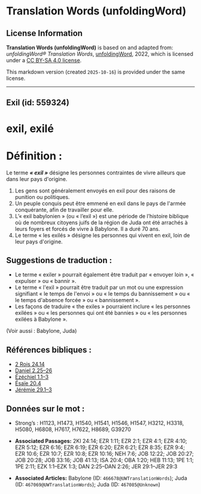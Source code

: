 # Translation Words (unfoldingWord)

## License Information

**Translation Words (unfoldingWord)** is based on and adapted from: _unfoldingWord® Translation Words_, [unfoldingWord](https://unfoldingword.org/utw), 2022, which is licensed under a [CC BY-SA 4.0 license](https://creativecommons.org/licenses/by-sa/4.0/legalcode.en).

This markdown version (created `2025-10-16`) is provided under the same license.



--------------------------------

## Exil (id: 559324)

exil, exilé
===========

Définition :
============

Le terme ***« exil »*** désigne les personnes contraintes de vivre ailleurs que dans leur pays d'origine.

1. Les gens sont généralement envoyés en exil pour des raisons de punition ou politiques.
2. Un peuple conquis peut être emmené en exil dans le pays de l'armée conquérante, afin de travailler pour elle.
3. L’« exil babylonien » (ou « l’exil ») est une période de l’histoire biblique où de nombreux citoyens juifs de la région de Juda ont été arrachés à leurs foyers et forcés de vivre à Babylone. Il a duré 70 ans.
4. Le terme « les exilés » désigne les personnes qui vivent en exil, loin de leur pays d'origine.

Suggestions de traduction :
---------------------------

* Le terme « exiler » pourrait également être traduit par « envoyer loin », « expulser » ou « bannir ».
* Le terme « l'exil » pourrait être traduit par un mot ou une expression signifiant « le temps de l'envoi » ou « le temps du bannissement » ou « le temps d'absence forcée » ou « bannissement ».
* Les façons de traduire « the exiles » pourraient inclure « les personnes exilées » ou « les personnes qui ont été bannies » ou « les personnes exilées à Babylone ».

(Voir aussi : Babylone, Juda)

Références bibliques :
----------------------

* [2 Rois 24\.14](https://ref.ly/2Kgs24:14)
* [Daniel 2\.25–26](https://ref.ly/Dan2:25-Dan2:26)
* [Ézéchiel 1\.1–3](https://ref.ly/Ezek1:1-Ezek1:3)
* [Ésaïe 20\.4](https://ref.ly/Isa20:4)
* [Jérémie 29\.1–3](https://ref.ly/Jer29:1-Jer29:3)

Données sur le mot :
--------------------

* Strong’s : H1123, H1473, H1540, H1541, H1546, H1547, H3212, H3318, H5080, H6808, H7617, H7622, H8689, G39270

* **Associated Passages:** 2KI 24:14; EZR 1:11; EZR 2:1; EZR 4:1; EZR 4:10; EZR 5:12; EZR 6:16; EZR 6:19; EZR 6:20; EZR 6:21; EZR 8:35; EZR 9:4; EZR 10:6; EZR 10:7; EZR 10:8; EZR 10:16; NEH 7:6; JOB 12:22; JOB 20:27; JOB 20:28; JOB 33:16; JOB 41:13; ISA 20:4; OBA 1:20; HEB 11:13; 1PE 1:1; 1PE 2:11; EZK 1:1–EZK 1:3; DAN 2:25–DAN 2:26; JER 29:1–JER 29:3
* **Associated Articles:** Babylone (ID: `466678@UWTranslationWords`); Juda (ID: `467069@UWTranslationWords`); Juda (ID: `467085@Unknown`)

